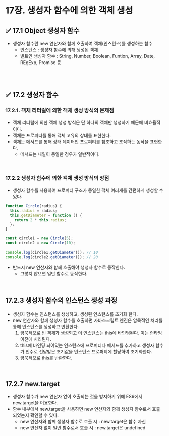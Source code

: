 # 17장. 생성자 함수에 의한 객체 생성

## ✅ 17.1 Object 생성자 함수

- 생성자 함수란 new 연산자와 함께 호출하여 객체(인스턴스)를 생성하는 함수
  - 인스턴스 : 생성자 함수에 의해 생성된 객체
  - 빌트인 생성자 함수 : String, Number, Boolean, Funtion, Array, Date, REgExp, Promise 등

<br />
<br />

## ✅ 17.2 생성자 함수

### 17.2.1. 객체 리터럴에 의한 객체 생성 방식의 문제점

- 객체 리터럴에 의한 객체 생성 방식은 단 하나의 객체만 생성하기 때문에 비효율적이다.
- 객체는 프로퍼티를 통해 객체 고유의 상태를 표현한다.
- 객체는 메서드를 통해 상태 데이터인 프로퍼티를 참조하고 조작하는 동작을 표현한다.
  - 메서드는 내일이 동일한 경우가 일반적이다.

<br />

### 17.2.2 생성자 함수에 의한 객체 생성 방식의 장점

- 생성자 함수를 사용하여 프로퍼티 구조가 동일한 객체 여러개를 간편하게 생성할 수 있다.

```jsx
function Circle(radius) {
  this.radius = radius;
  this.getDiameter = function () {
    return 2 * this.radius;
  };
}

const circle1 = new Circle(5);
const circle2 = new Circle(10);

console.log(circle1.getDiameter()); // 10
console.log(circle2.getDiameter()); // 20
```

- 반드시 new 연산자와 함께 호출해야 생성자 함수로 동작한다.
  - 그렇지 않으면 일반 함수로 동작한다.

<br />

## 17.2.3 생성자 함수의 인스턴스 생성 과정

- 생성자 함수는 인스턴스를 생성하고, 생성된 인스턴스를 초기화 한다.
- new 연산자와 함께 생성자 함수를 호출하면 자바스크립트 엔진은 암묵적인 처리를 통해 인스턴스를 생성하고 반환한다.
  1. 암묵적으로 빈 객체가 생성되고 이 인스턴스는 this에 바인딩된다. 이는 런타임 이전에 처리된다.
  2. this에 바인딩 되어있는 인스턴스에 프로퍼티나 메서드를 추가하고 생성자 함수가 인수로 전달받은 초기값을 인스턴스 프로퍼티에 할당하여 초기화한다.
  3. 암묵적으로 this를 반환한다.

<br />

## 17.2.7 new.target

- 생성자 함수가 new 연산자 없이 호출되는 것을 방지하기 위해 ES6에서 new.target을 이용한다.
- 함수 내부에서 new.target을 사용하면 new 연산자와 함께 생성자 함수로서 호출되었는지 확인할 수 있다.
  - new 연산자와 함께 생성자 함수로 호출 시 : new.target은 함수 자신
  - new 연산자 없이 일반 함수로서 호출 시 : new.target은 undefined
